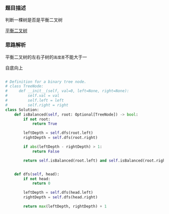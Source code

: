 ### 题目描述

判断一棵树是否是平衡二叉树

[平衡二叉树](https://leetcode.cn/problems/balanced-binary-tree/)

### 思路解析

平衡二叉树的左右子树的`高度差`不能大于一

自底向上

```python

# Definition for a binary tree node.
# class TreeNode:
#     def __init__(self, val=0, left=None, right=None):
#         self.val = val
#         self.left = left
#         self.right = right
class Solution:
    def isBalanced(self, root: Optional[TreeNode]) -> bool:
        if not root:
            return True

        leftDepth = self.dfs(root.left)
        rightDepth = self.dfs(root.right)

        if abs(leftDepth - rightDepth) > 1:
            return False

        return self.isBalanced(root.left) and self.isBalanced(root.right)


    def dfs(self, head):
        if not head:
            return 0

        leftDepth = self.dfs(head.left)
        rightDepth = self.dfs(head.right)

        return max(leftDepth, rightDepth) + 1

```

```python



```
